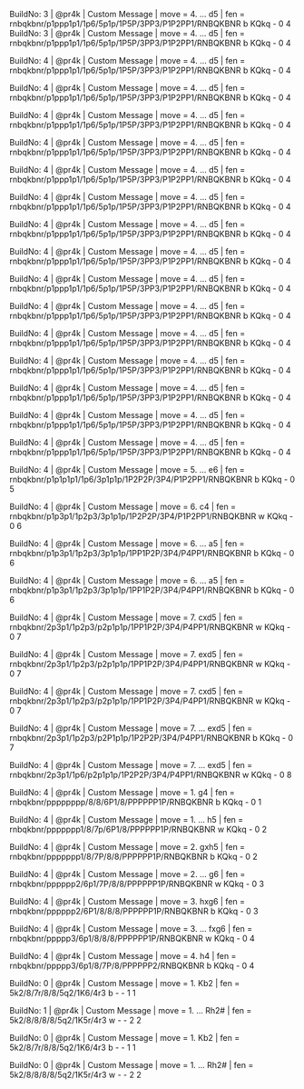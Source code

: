 BuildNo: 3 | @pr4k | Custom Message | move = 4. ... d5 | fen = rnbqkbnr/p1ppp1p1/1p6/5p1p/1P5P/3PP3/P1P2PP1/RNBQKBNR b KQkq - 0 4
BuildNo: 3 | @pr4k | Custom Message  | move = 4. ... d5  | fen = rnbqkbnr/p1ppp1p1/1p6/5p1p/1P5P/3PP3/P1P2PP1/RNBQKBNR b KQkq - 0 4

BuildNo: 4 | @pr4k | Custom Message  | move = 4. ... d5  | fen = rnbqkbnr/p1ppp1p1/1p6/5p1p/1P5P/3PP3/P1P2PP1/RNBQKBNR b KQkq - 0 4

BuildNo: 4 | @pr4k | Custom Message  | move = 4. ... d5  | fen = rnbqkbnr/p1ppp1p1/1p6/5p1p/1P5P/3PP3/P1P2PP1/RNBQKBNR b KQkq - 0 4

BuildNo: 4 | @pr4k | Custom Message  | move = 4. ... d5  | fen = rnbqkbnr/p1ppp1p1/1p6/5p1p/1P5P/3PP3/P1P2PP1/RNBQKBNR b KQkq - 0 4

BuildNo: 4 | @pr4k | Custom Message  | move = 4. ... d5  | fen = rnbqkbnr/p1ppp1p1/1p6/5p1p/1P5P/3PP3/P1P2PP1/RNBQKBNR b KQkq - 0 4

BuildNo: 4 | @pr4k | Custom Message  | move = 4. ... d5  | fen = rnbqkbnr/p1ppp1p1/1p6/5p1p/1P5P/3PP3/P1P2PP1/RNBQKBNR b KQkq - 0 4

BuildNo: 4 | @pr4k | Custom Message  | move = 4. ... d5  | fen = rnbqkbnr/p1ppp1p1/1p6/5p1p/1P5P/3PP3/P1P2PP1/RNBQKBNR b KQkq - 0 4

BuildNo: 4 | @pr4k | Custom Message  | move = 4. ... d5  | fen = rnbqkbnr/p1ppp1p1/1p6/5p1p/1P5P/3PP3/P1P2PP1/RNBQKBNR b KQkq - 0 4

BuildNo: 4 | @pr4k | Custom Message  | move = 4. ... d5  | fen = rnbqkbnr/p1ppp1p1/1p6/5p1p/1P5P/3PP3/P1P2PP1/RNBQKBNR b KQkq - 0 4

BuildNo: 4 | @pr4k | Custom Message  | move = 4. ... d5  | fen = rnbqkbnr/p1ppp1p1/1p6/5p1p/1P5P/3PP3/P1P2PP1/RNBQKBNR b KQkq - 0 4

BuildNo: 4 | @pr4k | Custom Message  | move = 4. ... d5  | fen = rnbqkbnr/p1ppp1p1/1p6/5p1p/1P5P/3PP3/P1P2PP1/RNBQKBNR b KQkq - 0 4

BuildNo: 4 | @pr4k | Custom Message  | move = 4. ... d5  | fen = rnbqkbnr/p1ppp1p1/1p6/5p1p/1P5P/3PP3/P1P2PP1/RNBQKBNR b KQkq - 0 4

BuildNo: 4 | @pr4k | Custom Message  | move = 4. ... d5  | fen = rnbqkbnr/p1ppp1p1/1p6/5p1p/1P5P/3PP3/P1P2PP1/RNBQKBNR b KQkq - 0 4

BuildNo: 4 | @pr4k | Custom Message  | move = 4. ... d5  | fen = rnbqkbnr/p1ppp1p1/1p6/5p1p/1P5P/3PP3/P1P2PP1/RNBQKBNR b KQkq - 0 4

BuildNo: 4 | @pr4k | Custom Message  | move = 4. ... d5  | fen = rnbqkbnr/p1ppp1p1/1p6/5p1p/1P5P/3PP3/P1P2PP1/RNBQKBNR b KQkq - 0 4

BuildNo: 4 | @pr4k | Custom Message  | move = 4. ... d5  | fen = rnbqkbnr/p1ppp1p1/1p6/5p1p/1P5P/3PP3/P1P2PP1/RNBQKBNR b KQkq - 0 4

BuildNo: 4 | @pr4k | Custom Message  | move = 5. ... e6  | fen = rnbqkbnr/p1p1p1p1/1p6/3p1p1p/1P2P2P/3P4/P1P2PP1/RNBQKBNR b KQkq - 0 5

BuildNo: 4 | @pr4k | Custom Message  | move = 6. c4  | fen = rnbqkbnr/p1p3p1/1p2p3/3p1p1p/1P2P2P/3P4/P1P2PP1/RNBQKBNR w KQkq - 0 6

BuildNo: 4 | @pr4k | Custom Message  | move = 6. ... a5  | fen = rnbqkbnr/p1p3p1/1p2p3/3p1p1p/1PP1P2P/3P4/P4PP1/RNBQKBNR b KQkq - 0 6

BuildNo: 4 | @pr4k | Custom Message  | move = 6. ... a5  | fen = rnbqkbnr/p1p3p1/1p2p3/3p1p1p/1PP1P2P/3P4/P4PP1/RNBQKBNR b KQkq - 0 6

BuildNo: 4 | @pr4k | Custom Message  | move = 7. cxd5  | fen = rnbqkbnr/2p3p1/1p2p3/p2p1p1p/1PP1P2P/3P4/P4PP1/RNBQKBNR w KQkq - 0 7

BuildNo: 4 | @pr4k | Custom Message  | move = 7. exd5  | fen = rnbqkbnr/2p3p1/1p2p3/p2p1p1p/1PP1P2P/3P4/P4PP1/RNBQKBNR w KQkq - 0 7

BuildNo: 4 | @pr4k | Custom Message  | move = 7. cxd5  | fen = rnbqkbnr/2p3p1/1p2p3/p2p1p1p/1PP1P2P/3P4/P4PP1/RNBQKBNR w KQkq - 0 7

BuildNo: 4 | @pr4k | Custom Message  | move = 7. ... exd5  | fen = rnbqkbnr/2p3p1/1p2p3/p2P1p1p/1P2P2P/3P4/P4PP1/RNBQKBNR b KQkq - 0 7

BuildNo: 4 | @pr4k | Custom Message  | move = 7. ... exd5  | fen = rnbqkbnr/2p3p1/1p6/p2p1p1p/1P2P2P/3P4/P4PP1/RNBQKBNR w KQkq - 0 8

BuildNo: 4 | @pr4k | Custom Message  | move = 1. g4  | fen = rnbqkbnr/pppppppp/8/8/6P1/8/PPPPPP1P/RNBQKBNR b KQkq - 0 1

BuildNo: 4 | @pr4k | Custom Message  | move = 1. ... h5  | fen = rnbqkbnr/ppppppp1/8/7p/6P1/8/PPPPPP1P/RNBQKBNR w KQkq - 0 2

BuildNo: 4 | @pr4k | Custom Message  | move = 2. gxh5  | fen = rnbqkbnr/ppppppp1/8/7P/8/8/PPPPPP1P/RNBQKBNR b KQkq - 0 2

BuildNo: 4 | @pr4k | Custom Message  | move = 2. ... g6  | fen = rnbqkbnr/pppppp2/6p1/7P/8/8/PPPPPP1P/RNBQKBNR w KQkq - 0 3

BuildNo: 4 | @pr4k | Custom Message  | move = 3. hxg6  | fen = rnbqkbnr/pppppp2/6P1/8/8/8/PPPPPP1P/RNBQKBNR b KQkq - 0 3

BuildNo: 4 | @pr4k | Custom Message  | move = 3. ... fxg6  | fen = rnbqkbnr/ppppp3/6p1/8/8/8/PPPPPP1P/RNBQKBNR w KQkq - 0 4

BuildNo: 4 | @pr4k | Custom Message  | move = 4. h4  | fen = rnbqkbnr/ppppp3/6p1/8/7P/8/PPPPPP2/RNBQKBNR b KQkq - 0 4

BuildNo: 0 | @pr4k | Custom Message  | move = 1. Kb2  | fen = 5k2/8/7r/8/8/5q2/1K6/4r3 b - - 1 1

BuildNo: 1 | @pr4k | Custom Message  | move = 1. ... Rh2#  | fen = 5k2/8/8/8/8/5q2/1K5r/4r3 w - - 2 2

BuildNo: 0 | @pr4k | Custom Message  | move = 1. Kb2  | fen = 5k2/8/7r/8/8/5q2/1K6/4r3 b - - 1 1

BuildNo: 0 | @pr4k | Custom Message  | move = 1. ... Rh2#  | fen = 5k2/8/8/8/8/5q2/1K5r/4r3 w - - 2 2